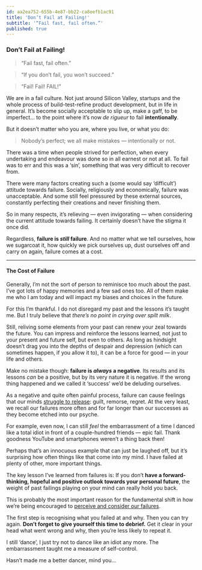 ```yaml
---
id: aa2ea752-655b-4e87-bb22-ca8eefb1ac91
title: 'Don’t Fail at Failing!'
subtitle: '“Fail fast, fail often.”'
published: true
---
```




### Don’t Fail at Failing!

> “Fail fast, fail often.”

> “If you don’t fail, you won’t succeed.”

> “Fail! Fail! FAIL!”

We are in a fail culture. Not just around Silicon Valley, startups and the whole process of build-test-refine product development, but in life in general. It’s become socially acceptable to slip up, make a gaff, to be imperfect… to the point where it’s now *de rigueur* to fail **intentionally**.

But it doesn’t matter who you are, where you live, or what you do:

> Nobody’s perfect; we all make mistakes — intentionally or not.

There was a time when people strived for perfection, when every undertaking and endeavour was done so in all earnest or not at all. To fail was to err and this was a ‘sin’, something that was very difficult to recover from.

There were many factors creating such a (some would say ‘difficult’) attitude towards failure. Socially, religiously and economically, failure was unacceptable. And some still feel pressured by these external sources, constantly perfecting their creations and never finishing them.

So in many respects, it’s relieving — even invigorating — when considering the current attitude towards failing. It certainly doesn’t have the stigma it once did.

Regardless, **failure is *still* failure**. And no matter what we tell ourselves, how we sugarcoat it, how quickly we pick ourselves up, dust ourselves off and carry on again, failure comes at a cost.





---



#### The Cost of Failure

Generally, I’m not the sort of person to reminisce too much about the past. I’ve got lots of happy memories and a few sad ones too. All of them make me who I am today and will impact my biases and choices in the future.

For this I’m thankful. I do not disregard my past and the lessons it’s taught me. But I truly believe that *there’s no point in crying over spilt milk*.

Still, reliving some elements from your past can renew your zeal towards the future. You can impress and reinforce the lessons learned, not just to your present and future self, but even to others. As long as hindsight doesn’t drag you into the depths of despair and depression (which can sometimes happen, if you allow it to), it can be a force for good — in your life and others.

Make no mistake though: **failure is *always* a negative**. Its results and its lessons *can* be a positive, but by its very nature it is negative. If the wrong thing happened and we called it ‘success’ we’d be deluding ourselves.

As a negative and quite often painful process, failure can cause feelings that our minds [struggle to release](http://www.livescience.com/1827-bad-memories-stick-good.html): guilt, remorse, regret. At the very least, we recall our failures more often and for far longer than our successes as they become etched into our psyche.

For example, even now, I can still *feel* the embarrassment of a time I danced like a total idiot in front of a couple-hundred friends — epic fail. Thank goodness YouTube and smartphones weren’t a thing back then!

Perhaps that’s an innocuous example that can just be laughed off, but it’s surprising how often things like that come into my mind. I have failed at plenty of other, more important things.

The key lesson I’ve learned from failures is: If you don’t **have a forward-thinking, hopeful and positive outlook towards your personal future**, the weight of past failings playing on your mind can really hold you back.

This is probably the most important reason for the fundamental shift in how we’re being encouraged to [perceive and consider our failures](http://lifehacker.com/how-to-move-past-failure-1597951611).

The first step is recognising what you failed at and why. Then you can try again. **Don’t forget to give yourself this time to debrief.** Get it clear in your head what went wrong and why, then you’re less likely to repeat it.

I still ‘dance’, I just try not to dance like an idiot any more. The embarrassment taught me a measure of self-control.

Hasn’t made me a better dancer, mind you…

